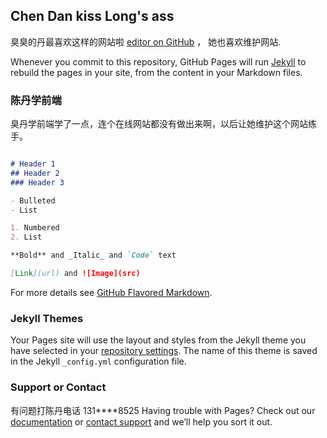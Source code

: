 ## Chen Dan kiss Long's ass

臭臭的丹最喜欢这样的网站啦 [editor on GitHub](https://github.com/StarSalt/theametest/edit/master/index.md) ， 她也喜欢维护网站.

Whenever you commit to this repository, GitHub Pages will run [Jekyll](https://jekyllrb.com/) to rebuild the pages in your site, from the content in your Markdown files.

### 陈丹学前端

臭丹学前端学了一点，连个在线网站都没有做出来啊，以后让她维护这个网站练手。

```markdown

# Header 1
## Header 2
### Header 3

- Bulleted
- List

1. Numbered
2. List

**Bold** and _Italic_ and `Code` text

[Link](url) and ![Image](src)
```

For more details see [GitHub Flavored Markdown](https://guides.github.com/features/mastering-markdown/).

### Jekyll Themes

Your Pages site will use the layout and styles from the Jekyll theme you have selected in your [repository settings](https://github.com/StarSalt/theametest/settings). The name of this theme is saved in the Jekyll `_config.yml` configuration file.

### Support or Contact
有问题打陈丹电话 131****8525
Having trouble with Pages? Check out our [documentation](https://help.github.com/categories/github-pages-basics/) or [contact support](https://github.com/contact) and we’ll help you sort it out.
